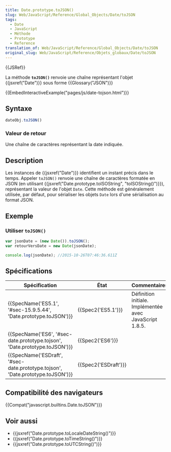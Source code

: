 ```yaml
---
title: Date.prototype.toJSON()
slug: Web/JavaScript/Reference/Global_Objects/Date/toJSON
tags:
  - Date
  - JavaScript
  - Méthode
  - Prototype
  - Reference
translation_of: Web/JavaScript/Reference/Global_Objects/Date/toJSON
original_slug: Web/JavaScript/Reference/Objets_globaux/Date/toJSON
---
```

{{JSRef}}

La méthode **`toJSON()`** renvoie une chaîne représentant l'objet {{jsxref("Date")}} sous forme {{Glossary("JSON")}}

{{EmbedInteractiveExample("pages/js/date-tojson.html")}}

## Syntaxe

```js
dateObj.toJSON()
```

### Valeur de retour

Une chaîne de caractères représentant la date indiquée.

## Description

Les instances de {{jsxref("Date")}} identifient un instant précis dans le temps. Appeler `toJSON()` renvoie une chaîne de caractères formatée en JSON (en utilisant {{jsxref("Date.prototype.toISOString", "toISOString()")}}), représentant la valeur de l'objet `Date`. Cette méthode est généralement utilisée, par défaut, pour sérialiser les objets `Date` lors d'une sérialisation au format JSON.

## Exemple

### Utiliser `toJSON()`

```js
var jsonDate = (new Date()).toJSON();
var retourVersDate = new Date(jsonDate);

console.log(jsonDate); //2015-10-26T07:46:36.611Z
```

## Spécifications

| Spécification                                                                                            | État                         | Commentaires                                            |
| -------------------------------------------------------------------------------------------------------- | ---------------------------- | ------------------------------------------------------- |
| {{SpecName('ES5.1', '#sec-15.9.5.44', 'Date.prototype.toJSON')}}                     | {{Spec2('ES5.1')}}     | Définition initiale. Implémentée avec JavaScript 1.8.5. |
| {{SpecName('ES6', '#sec-date.prototype.tojson', 'Date.prototype.toJSON')}}     | {{Spec2('ES6')}}         |                                                         |
| {{SpecName('ESDraft', '#sec-date.prototype.tojson', 'Date.prototype.toJSON')}} | {{Spec2('ESDraft')}} |                                                         |

## Compatibilité des navigateurs

{{Compat("javascript.builtins.Date.toJSON")}}

## Voir aussi

- {{jsxref("Date.prototype.toLocaleDateString()")}}
- {{jsxref("Date.prototype.toTimeString()")}}
- {{jsxref("Date.prototype.toUTCString()")}}

